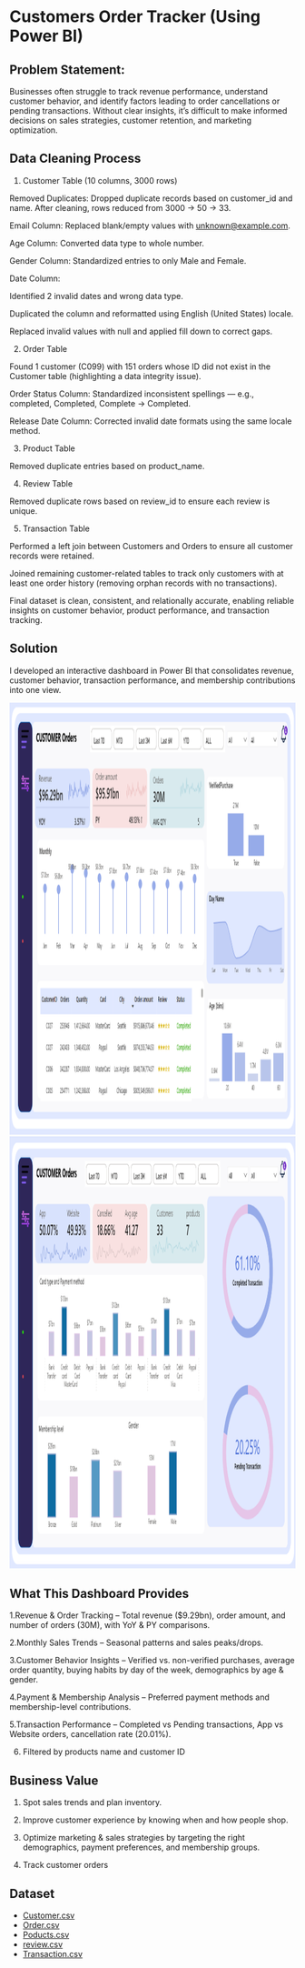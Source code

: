 #  Customers Order Tracker (Using Power BI)

##  Problem Statement:

Businesses often struggle to track revenue performance, understand customer behavior, and identify factors leading to order cancellations or pending transactions. Without clear insights, it’s difficult to make informed decisions on sales strategies, customer retention, and marketing optimization.

## Data Cleaning Process
1. Customer Table (10 columns, 3000 rows)

Removed Duplicates: Dropped duplicate records based on customer_id and name. After cleaning, rows reduced from 3000 → 50 → 33.

Email Column: Replaced blank/empty values with unknown@example.com.

Age Column: Converted data type to whole number.

Gender Column: Standardized entries to only Male and Female.

Date Column:

Identified 2 invalid dates and wrong data type.

Duplicated the column and reformatted using English (United States) locale.

Replaced invalid values with null and applied fill down to correct gaps.

2. Order Table

Found 1 customer (C099) with 151 orders whose ID did not exist in the Customer table (highlighting a data integrity issue).

Order Status Column: Standardized inconsistent spellings — e.g., completed, Completed, Complete → Completed.

Release Date Column: Corrected invalid date formats using the same locale method.

3. Product Table

Removed duplicate entries based on product_name.

4. Review Table

Removed duplicate rows based on review_id to ensure each review is unique.

5. Transaction Table

Performed a left join between Customers and Orders to ensure all customer records were retained.

Joined remaining customer-related tables to track only customers with at least one order history (removing orphan records with no transactions).

 Final dataset is clean, consistent, and relationally accurate, enabling reliable insights on customer behavior, product performance, and transaction tracking.

## Solution

I developed an interactive dashboard in Power BI that consolidates revenue, customer behavior, transaction performance, and membership contributions into one view.

<img width="1333" height="760" alt="C1" src= "https://github.com/Israel1hub/Customers-Order-Tracker-/blob/main/Customer%20order%201.png">
<img width="1333" height="760" alt = "Customer order" src = "https://github.com/Israel1hub/Customers-Order-Tracker-/blob/main/c3.png"  >

 ## What This Dashboard Provides

1.Revenue & Order Tracking – Total revenue ($9.29bn), order amount, and number of orders (30M), with YoY & PY comparisons.

2.Monthly Sales Trends – Seasonal patterns and sales peaks/drops.

3.Customer Behavior Insights – Verified vs. non-verified purchases, average order quantity, buying habits by day of the week, demographics by age & gender.

4.Payment & Membership Analysis – Preferred payment methods and membership-level contributions.

5.Transaction Performance – Completed vs Pending transactions, App vs Website orders, cancellation rate (20.01%).

6. Filtered by products name and customer ID

## Business Value

1. Spot sales trends and plan inventory.
   
2. Improve customer experience by knowing when and how people shop.

3. Optimize marketing & sales strategies by targeting the right demographics, payment preferences, and membership groups.

4. Track customer orders


## Dataset

- <a href= "https://drive.google.com/file/d/150YInsMb5DVRpj53m3QUFDxg9FkH8jiE/view?usp=sharing">Customer.csv</a>
- <a href = "https://drive.google.com/file/d/1NAiofME7Zi4IfaNyS8JRfKYXMZmGfxP2/view?usp=drive_link">Order.csv</a>
- <a  href= "https://drive.google.com/file/d/1ckSssQF4e9sXLIxVtGgmB34q2X-ijaez/view?usp=drive_link">Poducts.csv</a>
- <a href = "https://drive.google.com/file/d/1E2QrX6YUpcWNG2rZh4NlqoZx23M8y85m/view?usp=drive_link">review.csv</a>
- <a href = "https://drive.google.com/file/d/19qgrXaPIpET9GAsDl6LKFM1xjaLMMNLV/view?usp=drive_link">Transaction.csv
